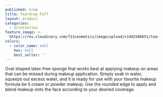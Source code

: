 ```yaml
---
published: true
title: Teardrop Puff
layout: product
categories:
  - accessories
feature_image: >-
  https://res.cloudinary.com/f21cosmetics/image/upload/v1492506651/teardrop_puff.jpg
colors:
  - color_name: null
    hex: null
    best_seller: ''
---
```

Oval shaped latex-free sponge that works best at applying makeup on areas that can be missed during makeup application. Simply soak in water, squeeze out excess water, and it is ready for use with your favorite makeup formula be it cream or powder makeup. Use the rounded edge to apply and blend makeup onto the face according to your desired coverage.
